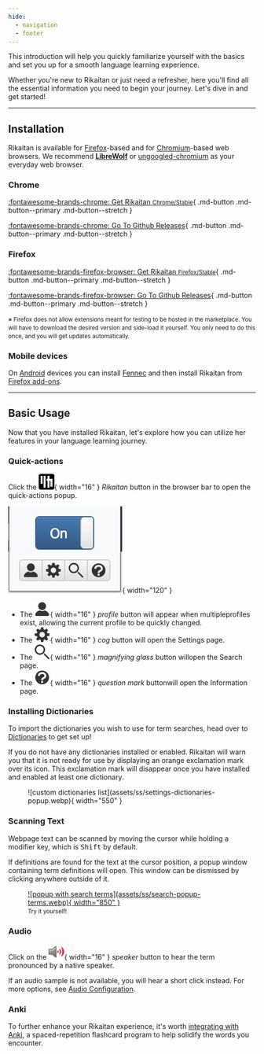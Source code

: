 ```yaml
---
hide:
  - navigation
  - footer
---
```


This introduction will help you quickly familiarize yourself with the basics and set you up for a smooth language learning experience.

Whether you're new to Rikaitan or just need a refresher, here you'll find all the essential information you need to begin your journey.
Let's dive in and get started!

---

## Installation

Rikaitan is available for [Firefox](https://wiki.archlinux.org/title/Firefox)-based
and for [Chromium](https://wiki.archlinux.org/title/Chromium)-based web browsers.
We recommend **[LibreWolf](https://librewolf.net/)**
or [ungoogled-chromium](https://aur.archlinux.org/packages/ungoogled-chromium)
as your everyday web browser.

### Chrome

<div class="grid" markdown>

[:fontawesome-brands-chrome: Get Rikaitan <small>Chrome/Stable</small>](https://chrome.google.com/webstore/detail/rikaitan/pnjdahdadbkhcfamabafkjbjblbgkodk){ .md-button .md-button--primary .md-button--stretch }

[:fontawesome-brands-chrome: Go To Github Releases](https://github.com/Ajatt-Tools/rikaitan/releases){ .md-button .md-button--primary .md-button--stretch }

</div>

### Firefox

<div class="grid" markdown>

[:fontawesome-brands-firefox-browser: Get Rikaitan <small>Firefox/Stable</small>](https://addons.mozilla.org/en-US/firefox/addon/rikaitan/){ .md-button .md-button--primary .md-button--stretch }

[:fontawesome-brands-firefox-browser: Go To Github Releases](https://github.com/Ajatt-Tools/rikaitan/releases){ .md-button .md-button--primary .md-button--stretch }

</div>

<small>※ Firefox does not allow extensions meant for testing to be hosted in
the marketplace. You will have to download the desired version and side-load it
yourself. You only need to do this once, and you will get updates
automatically.</small>

### Mobile devices

On [Android](https://tatsumoto.neocities.org/blog/our-immersion-learning-toolset#android) devices
you can install
[Fennec](https://f-droid.org/packages/org.mozilla.fennec_fdroid/)
and then install Rikaitan from [Firefox add-ons](#firefox).

---

## Basic Usage

Now that you have installed Rikaitan, let's explore how you can utilize her features in your language learning journey.

### Quick-actions

Click the ![rikaitan icon](assets/icon/rikaitan-icon.svg){ width="16" } _Rikaitan_ button in the browser bar to open the quick-actions popup.

![](assets/ss/browser-action-popup.webp){ width="120" }

- The ![profile icon](assets/icon/profile.svg){ width="16" } _profile_ button will appear when multipleprofiles exist, allowing the current profile to be quickly changed.
- The ![cog](assets/icon/cog.svg){ width="16" } _cog_ button will open the Settings page.
- The ![magnifying glass](assets/icon/magnifying-glass.svg){ width="16" } _magnifying glass_ button willopen the Search page.
- The ![question mark symbol](assets/icon/question-mark-circle.svg){ width="16" } _question mark_ buttonwill open the Information page.

### Installing Dictionaries

To import the dictionaries you wish to use for term searches, head over to [Dictionaries](dictionaries.md) to get set up!

If you do not have any dictionaries installed or enabled. Rikaitan will warn you that it is not ready for use by displaying an orange exclamation mark over its icon. This exclamation mark will disappear once you have installed and enabled at least one dictionary.

<figure markdown="span">
    ![custom dictionaries list](assets/ss/settings-dictionaries-popup.webp){ width="550" }
</figure>

### Scanning Text

Webpage text can be scanned by moving the cursor while holding a modifier key, which is <kbd>Shift</kbd> by default.

If definitions are found for the text at the cursor position, a popup window containing term definitions will open. This window can be dismissed by clicking anywhere outside of it.

<figure markdown="span">
    <a href="https://en.wikipedia.org/wiki/English_language#Classification">
    ![popup with search terms](assets/ss/search-popup-terms.webp){ width="850" }
    </a>
    <figcaption><small>Try it yourself!</small></figcaption>
</figure>

### Audio

Click on the ![loudspeaker icon](assets/icon/play-audio.svg){ width="16" } _speaker_ button to hear the term pronounced by a native speaker.

If an audio sample is not available, you will hear a short click instead. For more options, see [Audio Configuration](advanced.md#audio).

### Anki

To further enhance your Rikaitan experience, it's worth [integrating with Anki](anki.md), a spaced-repetition flashcard program to help solidify the words you encounter.
